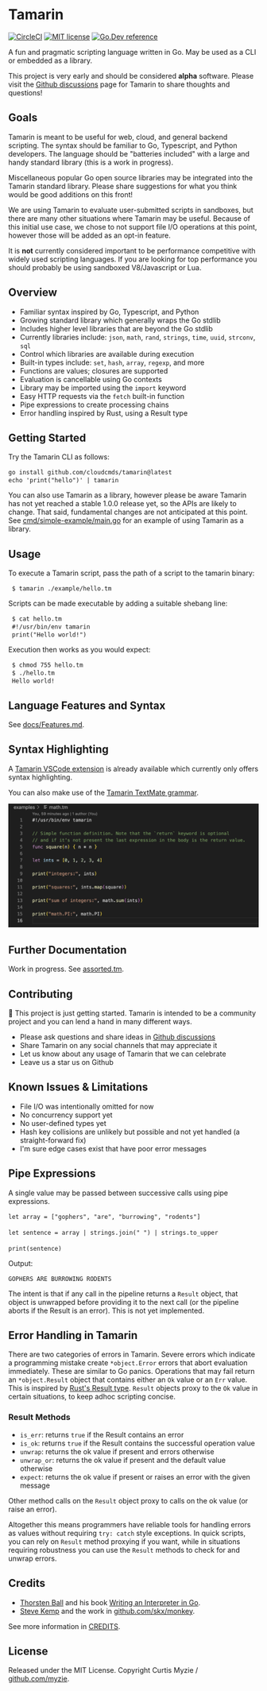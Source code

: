 # Tamarin

[![CircleCI](https://dl.circleci.com/status-badge/img/gh/cloudcmds/tamarin/tree/main.svg?style=svg)](https://dl.circleci.com/status-badge/redirect/gh/cloudcmds/tamarin/tree/main)
[![MIT license](https://img.shields.io/badge/license-MIT-brightgreen.svg)](https://opensource.org/licenses/MIT)
[![Go.Dev reference](https://img.shields.io/badge/go.dev-reference-blue?logo=go&logoColor=white)](https://pkg.go.dev/github.com/cloudcmds/tamarin)

A fun and pragmatic scripting language written in Go. May be used as a CLI or embedded as a library.

This project is very early and should be considered **alpha** software. Please visit the
[Github discussions](https://github.com/cloudcmds/tamarin/discussions) page for Tamarin
to share thoughts and questions!

## Goals

Tamarin is meant to be useful for web, cloud, and general backend scripting.
The syntax should be familiar to Go, Typescript, and Python developers.
The language should be "batteries included" with a large and handy
standard library (this is a work in progress).

Miscellaneous popular Go open source libraries may be integrated into the
Tamarin standard library. Please share suggestions for what you think would
be good additions on this front!

We are using Tamarin to evaluate user-submitted scripts in sandboxes, but
there are many other situations where Tamarin may be useful. Because of this
initial use case, we chose to not support file I/O operations at this point,
however those will be added as an opt-in feature.

It is **not** currently considered important to be performance competitive
with widely used scripting languages. If you are looking for top performance
you should probably be using sandboxed V8/Javascript or Lua.

## Overview

- Familiar syntax inspired by Go, Typescript, and Python
- Growing standard library which generally wraps the Go stdlib
- Includes higher level libraries that are beyond the Go stdlib
- Currently libraries include: `json`, `math`, `rand`, `strings`, `time`, `uuid`, `strconv`, `sql`
- Control which libraries are available during execution
- Built-in types include: `set`, `hash`, `array`, `regexp`, and more
- Functions are values; closures are supported
- Evaluation is cancellable using Go contexts
- Library may be imported using the `import` keyword
- Easy HTTP requests via the `fetch` built-in function
- Pipe expressions to create processing chains
- Error handling inspired by Rust, using a Result type

## Getting Started

Try the Tamarin CLI as follows:

```
go install github.com/cloudcmds/tamarin@latest
echo 'print("hello")' | tamarin
```

You can also use Tamarin as a library, however please be aware Tamarin has not yet reached
a stable 1.0.0 release yet, so the APIs are likely to change. That said, fundamental changes
are not anticipated at this point. See [cmd/simple-example/main.go](./cmd/simple-example/main.go)
for an example of using Tamarin as a library.

## Usage

To execute a Tamarin script, pass the path of a script to the tamarin binary:

     $ tamarin ./example/hello.tm

Scripts can be made executable by adding a suitable shebang line:

     $ cat hello.tm
     #!/usr/bin/env tamarin
     print("Hello world!")

Execution then works as you would expect:

     $ chmod 755 hello.tm
     $ ./hello.tm
     Hello world!

## Language Features and Syntax

See [docs/Features.md](./docs/Features.md).

## Syntax Highlighting

A [Tamarin VSCode extension](https://marketplace.visualstudio.com/items?itemName=CurtisMyzie.tamarin-language)
is already available which currently only offers syntax highlighting.

You can also make use of the [Tamarin TextMate grammar](./vscode/syntaxes/tamarin.grammar.json).

![](docs/assets/syntax-highlighting.png?raw=true)

## Further Documentation

Work in progress. See [assorted.tm](./examples/assorted.tm).

## Contributing

🎉 This project is just getting started. Tamarin is intended to be a community project and you can lend a hand in many different ways.

- Please ask questions and share ideas in [Github discussions](https://github.com/cloudcmds/tamarin/discussions)
- Share Tamarin on any social channels that may appreciate it
- Let us know about any usage of Tamarin that we can celebrate
- Leave us a star us on Github

## Known Issues & Limitations

- File I/O was intentionally omitted for now
- No concurrency support yet
- No user-defined types yet
- Hash key collisions are unlikely but possible and not yet handled (a straight-forward fix)
- I'm sure edge cases exist that have poor error messages

## Pipe Expressions

A single value may be passed between successive calls using pipe expressions.

```
let array = ["gophers", "are", "burrowing", "rodents"]

let sentence = array | strings.join(" ") | strings.to_upper

print(sentence)
```

Output:

```
GOPHERS ARE BURROWING RODENTS
```

The intent is that if any call in the pipeline returns a `Result` object, that
object is unwrapped before providing it to the next call (or the pipeline aborts
if the Result is an error). This is not yet implemented.

## Error Handling in Tamarin

There are two categories of errors in Tamarin. Severe errors which indicate a programming mistake
create `*object.Error` errors that abort evaluation immediately. These are similar to Go panics.
Operations that may fail return an `*object.Result` object that contains either an `Ok` value or
an `Err` value. This is inspired by [Rust's Result type](https://doc.rust-lang.org/std/result/).
`Result` objects proxy to the `Ok` value in certain situations, to keep adhoc scripting concise.

### Result Methods

- `is_err`: returns `true` if the Result contains an error
- `is_ok`: returns `true` if the Result contains the successful operation value
- `unwrap`: returns the ok value if present and errors otherwise
- `unwrap_or`: returns the ok value if present and the default value otherwise
- `expect`: returns the ok value if present or raises an error with the given message

Other method calls on the `Result` object proxy to calls on the ok value (or
raise an error).

Altogether this means programmers have reliable tools for handling errors as
values without requiring `try: catch` style exceptions. In quick scripts, you
can rely on `Result` method proxying if you want, while in situations requiring
robustness you can use the `Result` methods to check for and unwrap errors.

## Credits

- [Thorsten Ball](https://github.com/mrnugget) and his book [Writing an Interpreter in Go](https://interpreterbook.com/).
- [Steve Kemp](https://github.com/skx) and the work in [github.com/skx/monkey](https://github.com/skx/monkey).

See more information in [CREDITS](./CREDITS).

## License

Released under the MIT License. Copyright Curtis Myzie / [github.com/myzie](https://github.com/myzie).
